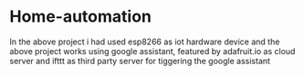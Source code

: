 # Home-automation

In the above project i had used esp8266 as iot hardware device and the above project works using google assistant, featured by adafruit.io as cloud server and ifttt as third party server for tiggering the google assistant
